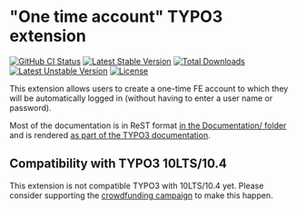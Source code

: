 # "One time account" TYPO3 extension

[![GitHub CI Status](https://github.com/oliverklee/ext-onetimeaccount/workflows/CI/badge.svg?branch=main)](https://github.com/oliverklee/ext-onetimeaccount/actions)
[![Latest Stable Version](https://poser.pugx.org/oliverklee/onetimeaccount/v/stable.svg)](https://packagist.org/packages/oliverklee/onetimeaccount)
[![Total Downloads](https://poser.pugx.org/oliverklee/onetimeaccount/downloads.svg)](https://packagist.org/packages/oliverklee/onetimeaccount)
[![Latest Unstable Version](https://poser.pugx.org/oliverklee/onetimeaccount/v/unstable.svg)](https://packagist.org/packages/oliverklee/onetimeaccount)
[![License](https://poser.pugx.org/oliverklee/onetimeaccount/license.svg)](https://packagist.org/packages/oliverklee/onetimeaccount)

This extension allows users to create a one-time FE account to which they will
be automatically logged in (without having to enter a user name or password).

Most of the documentation is in ReST format
[in the Documentation/ folder](Documentation/) and is rendered
[as part of the TYPO3 documentation](https://docs.typo3.org/typo3cms/extensions/onetimeaccount/).

## Compatibility with TYPO3 10LTS/10.4

This extension is not compatible TYPO3 with 10LTS/10.4 yet.
Please consider supporting the
[crowdfunding campaign](https://github.com/oliverklee/ext-seminars/wiki/10LTS-Crowdfunding-Campaign)
to make this happen.
